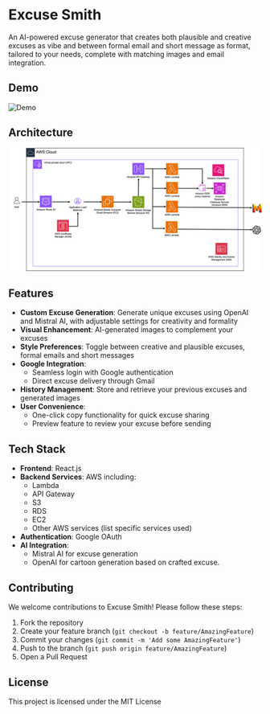 # Excuse Smith

An AI-powered excuse generator that creates both plausible and creative excuses as vibe and between formal email and short message as format, tailored to your needs, complete with matching images and email integration.

## Demo

![Demo](./doc/Excuse%20Artist.gif)

## Architecture

![AWS Architecture](./doc/architecture.jpg)

## Features

- **Custom Excuse Generation**: Generate unique excuses using OpenAI and Mistral AI, with adjustable settings for creativity and formality
- **Visual Enhancement**: AI-generated images to complement your excuses
- **Style Preferences**: Toggle between creative and plausible excuses, formal emails and short messages
- **Google Integration**:
  - Seamless login with Google authentication
  - Direct excuse delivery through Gmail
- **History Management**: Store and retrieve your previous excuses and generated images
- **User Convenience**:
  - One-click copy functionality for quick excuse sharing
  - Preview feature to review your excuse before sending

## Tech Stack

- **Frontend**: React.js
- **Backend Services**: AWS including:
  - Lambda
  - API Gateway
  - S3
  - RDS
  - EC2
  - Other AWS services (list specific services used)
- **Authentication**: Google OAuth
- **AI Integration**:
  - Mistral AI for excuse generation
  - OpenAI for cartoon generation based on crafted excuse.

## Contributing

We welcome contributions to Excuse Smith! Please follow these steps:

1. Fork the repository
2. Create your feature branch (`git checkout -b feature/AmazingFeature`)
3. Commit your changes (`git commit -m 'Add some AmazingFeature'`)
4. Push to the branch (`git push origin feature/AmazingFeature`)
5. Open a Pull Request

## License

This project is licensed under the MIT License
